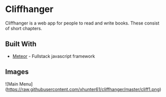 # Cliffhanger

Cliffhanger is a web app for people to read and write books. These consist of short chapters.



## Built With

* [Meteor](https://www.meteor.com/) - Fullstack javascript framework


## Images

![Main Menu] (https://raw.githubusercontent.com/xhunter61/cliffhanger/master/cliff1.png)

